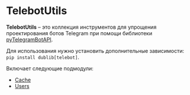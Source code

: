 # TelebotUtils
**TelebotUtils** – это коллекция инструментов для упрощения проектирования ботов Telegram при помощи библиотеки [pyTelegramBotAPI](https://github.com/eternnoir/pyTelegramBotAPI). 

Для использования нужно установить дополнительные зависимости: `pip install dublib[telebot]`.

Включает следующие подмодули:
* [Cache](./Cache.md)
* [Users](./Users.md)